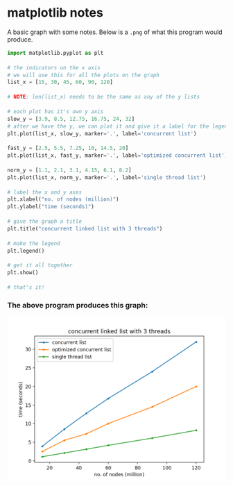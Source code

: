 # matplotlib notes

A basic graph with some notes. Below is a `.png` of what this program would produce.

```Python
import matplotlib.pyplot as plt

# the indicators on the x axis
# we will use this for all the plots on the graph
list_x = [15, 30, 45, 60, 90, 120]

# NOTE: len(list_x) needs to be the same as any of the y lists

# each plot has it's own y axis
slow_y = [3.9, 8.5, 12.75, 16.75, 24, 32]
# after we have the y, we can plot it and give it a label for the legend
plt.plot(list_x, slow_y, marker='.', label='concurrent list')

fast_y = [2.5, 5.5, 7.25, 10, 14.5, 20]
plt.plot(list_x, fast_y, marker='.', label='optimized concurrent list')

norm_y = [1.1, 2.1, 3.1, 4.15, 6.1, 8.2]
plt.plot(list_x, norm_y, marker='.', label='single thread list')

# label the x and y axes
plt.xlabel("no. of nodes (million)")
plt.ylabel("time (seconds)")

# give the graph a title
plt.title("concurrent linked list with 3 threads")

# make the legend
plt.legend()

# get it all together
plt.show()

# that's it!
```

### The above program produces this graph:
![list plot](plot.png)